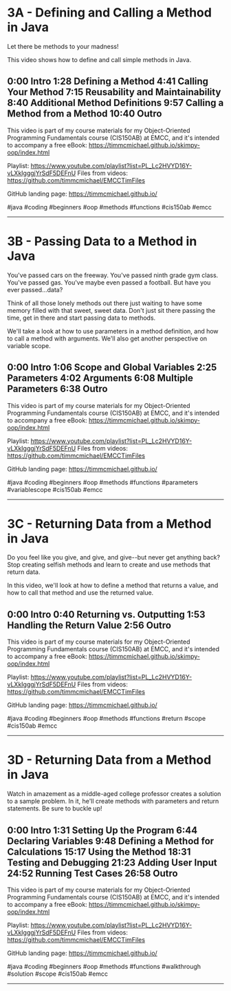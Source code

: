 # 3A - Defining and Calling a Method in Java
Let there  be methods to your madness!

This video shows how to define and call simple methods in Java.

0:00 Intro
1:28 Defining a Method
4:41 Calling Your Method
7:15 Reusability and Maintainability
8:40 Additional Method Definitions
9:57 Calling a Method from a Method
10:40 Outro
----
This video is part of my course materials for my Object-Oriented Programming Fundamentals course (CIS150AB) at EMCC, and it's intended to accompany a free eBook: https://timmcmichael.github.io/skimpy-oop/index.html

Playlist: https://www.youtube.com/playlist?list=PL_Lc2HVYD16Y-vLXkIgggjYrSdF5DEFnU
Files from videos: https://github.com/timmcmichael/EMCCTimFiles 

GitHub landing page: https://timmcmichael.github.io/

#java #coding #beginners #oop #methods #functions #cis150ab #emcc

---------------

# 3B - Passing Data to a Method in Java
You've passed cars on the freeway. You've passed ninth grade gym class. You've passed gas. You've maybe even passed a football. But have you ever passed...data?

Think of all those lonely methods out there just waiting to have some memory filled with that sweet, sweet data. Don't just sit there passing the time, get in there and start passing data to methods.

We'll take a look at how to use parameters in a method definition, and how to call a method with arguments. We'll also get another perspective on variable scope.

0:00 Intro
1:06 Scope and Global Variables
2:25 Parameters
4:02 Arguments
6:08 Multiple Parameters
6:38 Outro
----
This video is part of my course materials for my Object-Oriented Programming Fundamentals course (CIS150AB) at EMCC, and it's intended to accompany a free eBook: https://timmcmichael.github.io/skimpy-oop/index.html

Playlist: https://www.youtube.com/playlist?list=PL_Lc2HVYD16Y-vLXkIgggjYrSdF5DEFnU
Files from videos: https://github.com/timmcmichael/EMCCTimFiles 

GitHub landing page: https://timmcmichael.github.io/

#java #coding #beginners #oop #methods #functions #parameters #variablescope #cis150ab #emcc

---------------

# 3C - Returning Data from a Method in Java

Do you feel like you give, and give, and give--but never get anything back? Stop creating selfish methods and learn to create and use methods that return data.

In this video, we'll look at how to define a method that returns a value, and how to call that method and use the returned value.

0:00 Intro
0:40 Returning vs. Outputting
1:53 Handling the Return Value 
2:56 Outro
----
This video is part of my course materials for my Object-Oriented Programming Fundamentals course (CIS150AB) at EMCC, and it's intended to accompany a free eBook: https://timmcmichael.github.io/skimpy-oop/index.html

Playlist: https://www.youtube.com/playlist?list=PL_Lc2HVYD16Y-vLXkIgggjYrSdF5DEFnU
Files from videos: https://github.com/timmcmichael/EMCCTimFiles 

GitHub landing page: https://timmcmichael.github.io/

#java #coding #beginners #oop #methods #functions #return #scope #cis150ab #emcc

---------------

# 3D - Returning Data from a Method in Java

Watch in amazement as a middle-aged college professor creates a solution to a sample problem. In it, he'll create methods with parameters and return statements. Be sure to buckle up!

0:00 Intro
1:31 Setting Up the Program
6:44 Declaring Variables
9:48 Defining a Method for Calculations
15:17 Using the Method
18:31 Testing and Debugging
21:23 Adding User Input
24:52 Running Test Cases
26:58 Outro
----
This video is part of my course materials for my Object-Oriented Programming Fundamentals course (CIS150AB) at EMCC, and it's intended to accompany a free eBook: https://timmcmichael.github.io/skimpy-oop/index.html

Playlist: https://www.youtube.com/playlist?list=PL_Lc2HVYD16Y-vLXkIgggjYrSdF5DEFnU
Files from videos: https://github.com/timmcmichael/EMCCTimFiles 

GitHub landing page: https://timmcmichael.github.io/

#java #coding #beginners #oop #methods #functions #walkthrough #solution #scope #cis150ab #emcc

---------------
